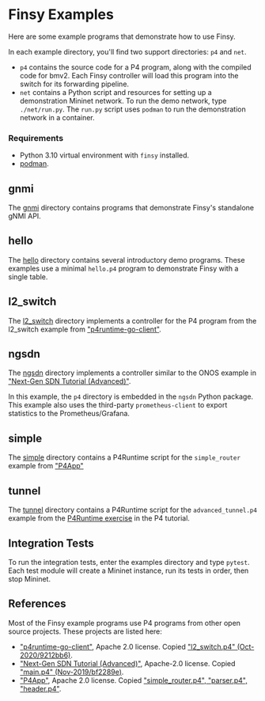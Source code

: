 # Finsy Examples

Here are some example programs that demonstrate how to use Finsy.

In each example directory, you'll find two support directories: `p4` and `net`.

- `p4` contains the source code for a P4 program, along with the compiled code for
bmv2. Each Finsy controller will load this program into the switch for its forwarding
pipeline. 
- `net` contains a Python script and resources for setting up a demonstration 
Mininet network. To run the demo network, type `./net/run.py`. The `run.py` script uses 
`podman` to run the demonstration network in a container.

### Requirements

- Python 3.10 virtual environment with `finsy` installed.
- [podman](https://podman.io/).

## gnmi

The [gnmi](./gnmi) directory contains programs that demonstrate Finsy's standalone gNMI API.

## hello

The [hello](./hello) directory contains several introductory demo programs. These examples use 
a minimal `hello.p4` program to demonstrate Finsy with a single table.

## l2_switch

The [l2_switch](./l2_switch) directory implements a controller for the P4 program from the
l2_switch example from ["p4runtime-go-client"](https://github.com/antoninbas/p4runtime-go-client).

## ngsdn

The [ngsdn](./ngsdn) directory implements a controller similar to the ONOS example in ["Next-Gen SDN Tutorial (Advanced)"](https://github.com/opennetworkinglab/ngsdn-tutorial).

In this example, the `p4` directory is embedded in the `ngsdn` Python package. This example also uses
the third-party `prometheus-client` to export statistics to the Prometheus/Grafana.

## simple

The [simple](./simple) directory contains a P4Runtime script for the `simple_router` example from ["P4App"](https://github.com/p4lang/p4app/tree/master/examples/simple_router.p4app)

## tunnel

The [tunnel](./tunnel) directory contains a P4Runtime script for the `advanced_tunnel.p4` example from the [P4Runtime exercise](https://github.com/p4lang/tutorials/tree/master/exercises/p4runtime)  in the P4 tutorial.

## Integration Tests

To run the integration tests, enter the examples directory and type 
`pytest`. Each test module will create a Mininet instance, run its tests in order, 
then stop Mininet.

## References

Most of the Finsy example programs use P4 programs from other open source projects. These
projects are listed here:

- ["p4runtime-go-client"](https://github.com/antoninbas/p4runtime-go-client), Apache 2.0 license. Copied ["l2_switch.p4" (Oct-2020/9212bb6)](https://github.com/antoninbas/p4runtime-go-client/commits/main/cmd/l2_switch/l2_switch.p4).
- ["Next-Gen SDN Tutorial (Advanced)"](https://github.com/opennetworkinglab/ngsdn-tutorial), Apache-2.0 license. Copied ["main.p4" (Nov-2019/bf2289e)](https://github.com/opennetworkinglab/ngsdn-tutorial/commits/advanced/solution/p4src/main.p4).
- ["P4App"](https://github.com/p4lang/p4app), Apache 2.0 license. Copied ["simple_router.p4", "parser.p4", "header.p4"](https://github.com/p4lang/p4app/tree/master/examples/simple_router.p4app).
